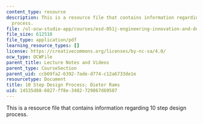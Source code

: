 ```yaml
---
content_type: resource
description: This is a resource file that contains information regarding 10 step design
  process.
file: /ol-ocw-studio-app/courses/esd-051j-engineering-innovation-and-design-fall-2012/14535d886827ff8e3482729867d69587_MITESD_051JF12_Lec02.pdf
file_size: 612510
file_type: application/pdf
learning_resource_types: []
license: https://creativecommons.org/licenses/by-nc-sa/4.0/
ocw_type: OCWFile
parent_title: Lecture Notes and Videos
parent_type: CourseSection
parent_uid: ccb69fa2-6392-7ade-d774-c12a6733de1e
resourcetype: Document
title: 10 Step Design Process; Dieter Rams
uid: 14535d88-6827-ff8e-3482-729867d69587
---
```

This is a resource file that contains information regarding 10 step design process.